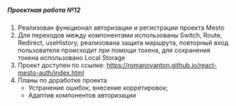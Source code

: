 ##### _Проектная работа №12_
1. Реализован функционал авторизации и регистрации проекта Mesto
2. Для переходов между компонентами использованы Switch, Route, Redirect, useHistory, реализована защита маршрута, 
повторный вход пользователя происходит при помощи токена, для сохранения токена использовано Local Storage   
2. Проект доступен по ссылке: https://romanovanton.github.io/react-mesto-auth/index.html
3. Планы по доработке проекта
   - Устранение ошибок, внесение корретировок;
   - Адаптив компонентов авторизации 

